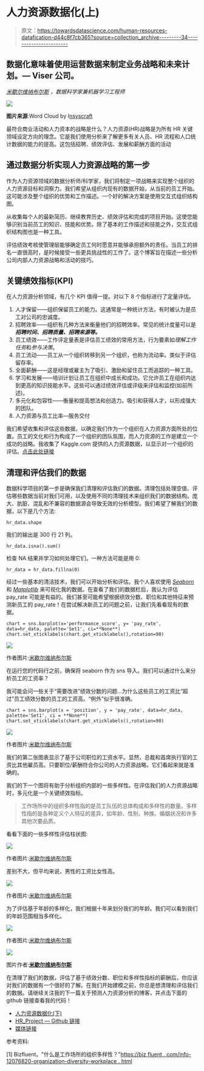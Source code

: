 # 人力资源数据化(上)

> 原文：<https://towardsdatascience.com/human-resources-datafication-d44c8f7cb365?source=collection_archive---------34----------------------->

## 数据化意味着使用运营数据来制定业务战略和未来计划。— Viser 公司。

[*米歇尔维纳布尔斯*](https://www.linkedin.com/in/michellevenables21/) *，数据科学家兼机器学习工程师*

![](img/6b7dc83ba8640f9aaec4685dc8903518.png)

**图片来源**:Word Cloud by I[nsyscraft](http://www.insyscraft.com/human-resource.php)

最符合商业活动和人力资本的战略是什么？人力资源(HR)战略是为所有 HR 关键领域设定方向的理念。它是我们使用分析来了解更多有关人员、HR 流程和人口统计数据的能力的提高。这包括招聘、绩效评估、发展和薪酬方面的活动

## 通过数据分析实现人力资源战略的第一步

作为人力资源领域的数据分析师/科学家，我们将制定一项战略来实现整个组织的人力资源目标和洞察力。我们希望从组织内现有的数据开始，从当前的员工开始。这可能涉及整个组织的优势和工作描述。一个好的解决方案是使用交互式组织结构图。

从收集每个人的最新简历、继续教育历史、绩效评估和完成的项目开始。这使您能够识别当前员工的知识、技能和优势。除了基本的工作描述和技能之外，交互式组织结构图也是一种工具。

评估绩效考核使管理层能够确定员工何时愿意并能够承担额外的责任。当员工的排名一直很高时，是时候接受一些更具挑战性的工作了。这个博客旨在描述一些分析公司内部人力资源战略和活动的技巧。

## 关键绩效指标(KPI)

在人力资源分析领域，有几个 KPI 值得一提。对以下 8 个指标进行了定量评估。

1.  人才保留——组织保留员工的能力。这通常是一种统计方法，有时被认为是员工对公司的忠诚度。
2.  招聘效率——组织有几种方法来衡量他们的招聘效率。常见的统计度量可以是 ***招聘时间、招聘质量、招聘来源等。***
3.  员工绩效——工作评定量表是评估员工绩效的常用方法，行为要素如*理解工作任务*和*参与决策*。
4.  员工流动——员工从一个组织转移到另一个组织，也称为流动率。类似于评估留存率。
5.  全面薪酬——这是经理或雇主为了吸引、激励和留住员工而追踪的一种工具。
6.  学习和发展——培训计划让员工在组织中成长和成功。它允许员工在组织内达到更高的知识技能水平。这些可以通过绩效评估或评级来评估和监控(如前所述)。
7.  多元化和包容性——衡量和提高想法和创造力。吸引和获得人才，以形成强大的团队。
8.  人力资源与员工比率—服务交付

我们希望收集和评估这些数据，以确定我们作为一个组织在人力资源方面所处的位置。员工的文化和行为构成了一个组织的团队氛围，而人力资源的工作是建立一个成功的战略。我收集了 Kaggle.com 提供的人力资源数据，以显示对一个组织的评估。[点击此处链接](https://www.kaggle.com/rhuebner/human-resources-data-set)

## **清理和评估我们的数据**

数据科学项目的第一步是确保我们清理和评估我们的数据。清理包括处理空值、评估哪些数据当前对我们可用，以及使用不同的清理技术来组织我们的数据结构。庞大、肮脏、混乱和不兼容的数据源会导致无效的分析模型。我们希望了解我们的数据，以下是几个方法:

```
hr_data.shape
```

我们的输出是 300 行 21 列。

```
hr_data.isna().sum()
```

检查 NA 结果并学习如何处理它们。一种方法可能是用 0:

```
hr_data = hr_data.fillna(0)
```

经过一些基本的清洁技术，我们可以开始分析和评估。我个人喜欢使用 [*Seaborn*](https://seaborn.pydata.org/) 和 [*Matplotlib*](https://matplotlib.org/) 来可视化我的数据。在查看了我们的数据栏后，我认为评估 pay_rate 可能是有益的。我们甚至可能希望根据绩效分数、职位和其他特征来预测新员工的 pay_rate！在尝试解决新员工的问题之前，让我们先看看现有的数据。

```
chart = sns.barplot(x='performance_score', y= 'pay_rate', data=hr_data, palette='Set1', ci=**None**) chart.set_xticklabels(chart.get_xticklabels(),rotation=90)
```

![](img/3c939c22d05c23e944930585e9cc2724.png)

作者图片:[米歇尔维纳布尔斯](https://github.com/michellevenables1/HR_project)

在运行您的代码行之前，确保将 seaborn 作为 sns 导入。我们可以通过什么来分析员工的工资率？

我可能会问一些关于“需要改进”绩效分数的问题…为什么这些员工的工资比“超过”员工绩效分数的员工的工资高。“例外”似乎很准确。

```
chart = sns.barplot(x = 'position', y = 'pay_rate', data=hr_data, palette='Set1', ci = **None**) chart.set_xticklabels(chart.get_xticklabels(),rotation=90)
```

![](img/7e9a842457f8d710562489d663c121f2.png)

作者图片:[米歇尔维纳布尔斯](https://github.com/michellevenables1/HR_project)

我们的第二张图表显示了基于公司职位的工资水平。显然，总裁和首席执行官的工资比其他雇员高。只要职位/薪酬符合你公司的人力资源战略，它们看起来就是准确的。

我们的下一个图将有助于分析组织内部的一些多样性。在评估我们的人力资源战略时，多元化是一个关键绩效指标。

> 工作场所中的组织多样性指的是员工队伍的总体构成和多样性的数量。多样性指的是各种定义个人特征的差异，如年龄、性别、种族、婚姻状况和许多其他次要品质。

看看下面的一些多样性评估柱状图:

![](img/8d41f8e1abb29d369b380a595bf3bf7b.png)

作者图片:[米歇尔维纳布尔斯](https://github.com/michellevenables1/HR_project)

差别不大，但平均来说，男性的工资比女性高。

![](img/f8faac988935cbc1cea404a7f1e0b321.png)

作者图片:[米歇尔维纳布尔斯](https://github.com/michellevenables1/HR_project)

为了评估基于年龄的多样化，我们根据十年来划分我们的年龄。我们可以看到我们的年龄范围相当多样化。

![](img/85966a99d83b2aa8802e58026e8fb729.png)

作者图片:[米歇尔维纳布尔斯](https://github.com/michellevenables1/HR_project)

![](img/2affeb08d75e6026d9e40aebfb9f9adc.png)

图片作者:[**米歇尔维纳布尔斯**](https://github.com/michellevenables1/HR_project)

在清理了我们的数据，评估了基于绩效分数、职位和多样性指标的薪酬后，你应该对我们的数据有一个很好的了解。在我们开始建模之前，你总是想清理和评估我们的数据。请继续关注我的下一篇关于预测人力资源分析的博客，并点击下面的 github 链接查看我的代码！

*   [人力资源数据化(下)](https://medium.com/@michellevenables1/human-resources-datafication-part-2-842e3601b10)
*   [HR_Project — Github 链接](https://github.com/michellevenables1/HR_project)
*   [媒体链接](https://medium.com/@michellevenables1)

参考资料:

[1] Bizfluent。"什么是工作场所的组织多样性？"[https://biz fluent . com/info-12076820-organization-diversity-workplace . html](https://bizfluent.com/info-12076820-organizational-diversity-workplace.html)